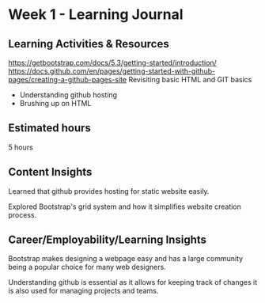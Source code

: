 # Week 1 - Learning Journal

## Learning Activities & Resources
https://getbootstrap.com/docs/5.3/getting-started/introduction/
https://docs.github.com/en/pages/getting-started-with-github-pages/creating-a-github-pages-site
Revisiting basic HTML and GIT basics
- Understanding github hosting
- Brushing up on HTML 

## Estimated hours
5 hours

## Content Insights
Learned that github provides hosting for static website easily. 

Explored Bootstrap's grid system and how it simplifies website creation process.



## Career/Employability/Learning Insights
Bootstrap makes designing a webpage easy and has a large community being a popular choice for many web designers.

Understanding github is essential as it allows for keeping track of changes it is also used for managing projects and teams.
